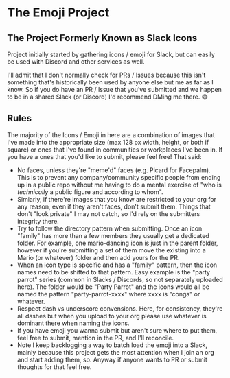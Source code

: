 # The Emoji Project
## The Project Formerly Known as Slack Icons

Project initially started by gathering icons / emoji for Slack, but can easily be used with Discord and other services as well.

I'll admit that I don't normally check for PRs / Issues because this isn't something that's historically been used by anyone else but me as far as I know. So if you do have an PR / Issue that you've submitted and we happen to be in a shared Slack (or Discord) I'd recommend DMing me there. 😅

## Rules

The majority of the Icons / Emoji in here are a combination of images that I've made into the appropriate size (max 128 px width, height, or both if square) or ones that I've found in communities or workplaces I've been in. If you have a ones that you'd like to submit, please feel free! That said:

* No faces, unless they're "meme'd" faces (e.g. Picard for Facepalm). This is to prevent any company/community specific people from ending up in a public repo without me having to do a mental exercise of "who is _technically_ a public figure and according to whom". 
* Simiarly, if there're images that you know are restricted to your org for any reason, even if they aren't faces, don't submit them. Things that don't "look private" I may not catch, so I'd rely on the submitters integrity there.
* Try to follow the directory pattern when submitting. Once an icon "family" has more than a few members they usually get a dedicated folder. For example, one mario-dancing icon is just in the parent folder, however if you're submitting a set of them move the existing into a Mario (or whatever) folder and then add yours for the PR.
* When an icon type is specific and has a "family" pattern, then the icon names need to be shifted to that pattern. Easy example is the "party parrot" series (common in Slacks / Discords, so not separately uploaded here). The folder would be "Party Parrot" and the icons would all be named the pattern "party-parrot-xxxx" where xxxx is "conga" or whatever.
* Respect dash vs underscore convensions. Here, for consistency, they're all dashes but when you upload to your org please use whatever is dominant there when naming the icons.
* If you have emoji you wanna submit but aren't sure where to put them, feel free to submit, mention in the PR, and I'll reconcile.
* Note I keep backlogging a way to batch load the emoji into a Slack, mainly because this project gets the most attention when I join an org and start adding them, so. Anyway if anyone wants to PR or submit thoughts for that feel free.

